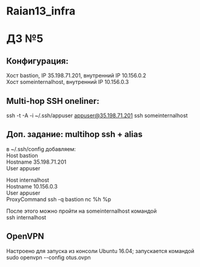 # Raian13_infra

# ДЗ №5
## Конфигурация: 
Хост bastion, IP 35.198.71.201, внутренний IP 10.156.0.2  
Хост someinternalhost, внутренний IP 10.156.0.3

## Multi-hop SSH oneliner:
ssh -t -A -i ~/.ssh/appuser appuser@35.198.71.201 ssh someinternalhost

## Доп. задание: multihop ssh + alias 
в ~/.ssh/config добавляем:  
Host bastion  
Hostname 35.198.71.201  
User appuser

Host internalhost  
Hostname 10.156.0.3  
User appuser  
ProxyCommand ssh -q bastion nc %h %p

После этого можно пройти на someinternalhost командой  
ssh internalhost

 ## OpenVPN
 Настроено для запуска из консоли Ubuntu 16.04; запускается командой  
 sudo openvpn --config otus.ovpn
